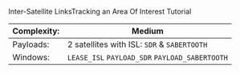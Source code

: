 Inter-Satellite LinksTracking an Area Of Interest Tutorial

|Complexity:|Medium|
|-|-|
|Payloads:|2 satellites with ISL: `SDR` & `SABERTOOTH`|
|Windows:|`LEASE_ISL` `PAYLOAD_SDR` `PAYLOAD_SABERTOOTH`|